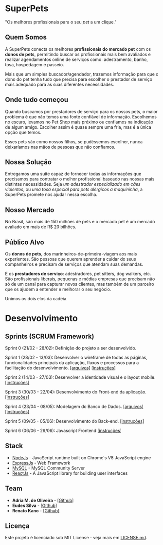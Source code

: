 # SuperPets

"Os melhores profissionais para o seu *pet* a um clique."

## Quem Somos
A SuperPets conecta os melhores **profissionais do mercado pet** com os **donos de pets**, permitindo buscar os profissionais mais bem avaliados e realizar agendamentos online de serviços como: adestramento, banho, tosa, hospedagem e passeio. 

Mais que um simples buscador/agendador, trazemos informação para que o dono do pet tenha tudo que precisa para escolher o prestador de serviço mais adequado para as suas diferentes necessidades.

## Onde tudo começou
Quando buscamos por prestadores de serviço para os nossos pets, o maior problema é que não temos uma fonte confiável de informação. Escolhemos no escuro, levamos no Pet Shop mais próximo ou confiamos na indicação de algum amigo. Escolher assim é quase sempre uma fria, mas é a única opção que temos.  

Esses pets são como nossos filhos, se pudéssemos escolher, nunca deixaríamos nas mãos de pessoas que não confiamos.

## Nossa Solução
Entregamos uma suíte capaz de fornecer todas as informações que precisamos para contratar o melhor profissional baseado nas nossas mais distintas necessidades. Seja *um adestrador especializado em cães violentos*, ou *uma tosa especial para pets alérgicos a maquininha*, a SuperPets promete nos ajudar nessa escolha. 

## Nosso Mercado
No Brasil, são mais de 150 milhões de pets e o mercado pet é um mercado avaliado em mais de R$ 20 bilhões. 

## Público Alvo
Os **donos de pets**, dos marinheiros-de-primeira-viagem aos mais experientes. São pessoas que querem aprender a cuidar do seus companheiros e precisam de serviços que atendam suas demandas. 

E os **prestadores de serviço**: adestradores, pet sitters, dog walkers, etc. São profissionais liberais, pequenas e médias empresas que precisam não só de um canal para capturar novos clientes, mas também de um parceiro que os ajudem a entender e melhorar o seu negócio. 

Unimos os dois elos da cadeia.

# Desenvolvimento
## Sprints (SCRUM Framework)
Sprint 0 (21/02 - 28/02): Definição do projeto a ser desenvolvido.

Sprint 1 (28/02 - 13/03): Desenvolver o wireframe de todas as páginas, funcionalidades principais da aplicação, fluxos e processos para a facilitação do desenvolvimento. [[arquivos]](https://github.com/renatokano/dh-super-pets/tree/master/layout) [[instruções]](https://github.com/renatokano/dh-super-pets/blob/master/instructions/Sprint-1.pdf)

Sprint 2 (14/03 - 27/03): Desenvolver a identidade visual e o layout mobile. [[instruções]](https://github.com/renatokano/dh-super-pets/blob/master/instructions/Sprint-2.pdf)

Sprint 3 (30/03 - 22/04): Desenvolvimento do Front-end da aplicação. [[instruções]](https://github.com/renatokano/dh-super-pets/blob/master/instructions/Sprint-3.pdf)

Sprint 4 (23/04 - 08/05): Modelagem do Banco de Dados. [[arquivos]](https://github.com/renatokano/dh-super-pets/tree/master/db-modeling) [[instruções]](https://github.com/renatokano/dh-super-pets/blob/master/instructions/Sprint-4.pdf)

Sprint 5 (09/05 - 05/06): Desenvolvimento do Back-end. [[instruções]](https://github.com/renatokano/dh-super-pets/blob/master/instructions/Sprint-5.pdf)

Sprint 6 (06/06 - 29/06): Javascript Frontend [[instruções]](https://github.com/renatokano/dh-super-pets/blob/master/instructions/Sprint-6.pdf)

## Stack
* [NodeJs](https://nodejs.org/dist/latest-v12.x/docs/api/) - JavaScript runtime built on Chrome's V8 JavaScript engine
* [ExpressJs](https://expressjs.com/en/4x/api.html) - Web Framework
* [MySQL](https://dev.mysql.com/downloads/mysql/) - MySQL Community Server
* [ReactJs](https://reactjs.org/docs/getting-started.html) - A JavaScript library for building user interfaces

## Team
* **Adria M. de Oliveira** - [[Github]](https://github.com/adriamenezes)
* **Eudes Silva** - [[Github]](https://github.com/EudesJS)
* **Renato Kano** - [[Github]](https://github.com/renatokano)

## Licença
Este projeto é licenciado sob MIT License - veja mais em [LICENSE.md](LICENSE.md).

